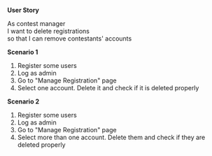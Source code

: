 **User Story**

As contest manager<br />
I want to delete registrations<br />
so that I can remove contestants' accounts<br />

**Scenario 1**

  1. Register some users
  1. Log as admin
  1. Go to "Manage Registration" page
  1. Select one account. Delete it and check if it is deleted properly

**Scenario 2**

  1. Register some users
  1. Log as admin
  1. Go to "Manage Registration" page
  1. Select more than one account. Delete them and check if they are deleted properly